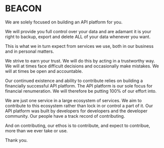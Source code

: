 BEACON
======

We are solely focused on building an API platform for you.

We will provide you full control over your data and are adamant it is
your right to backup, export and delete ALL of your data whenever you want.

This is what we in turn expect from services we use, both in our business
and in personal matters.

We strive to earn your trust.  We will do this by acting in a trustworthy
way.  We will at times face difficult decisions and occasionally make
mistakes.  We will at times be open and accountable.

Our continued existence and ability to contribute relies on building a
financially successful API platform.  The API platform is our sole focus
for financial renumeration.  We will therefore be putting 100% of our 
effort into.

We are just one service in a large ecosystem of services.  We aim to
contribute to this ecosystem rather than lock in or control a part of it.
Our API platform was built by developers for developers and the developer
community.  Our people have a track record of contributing.

And on contributing, our ethos is to contribute, and expect to contribue,
more than we ever take or use.

Thank you.
